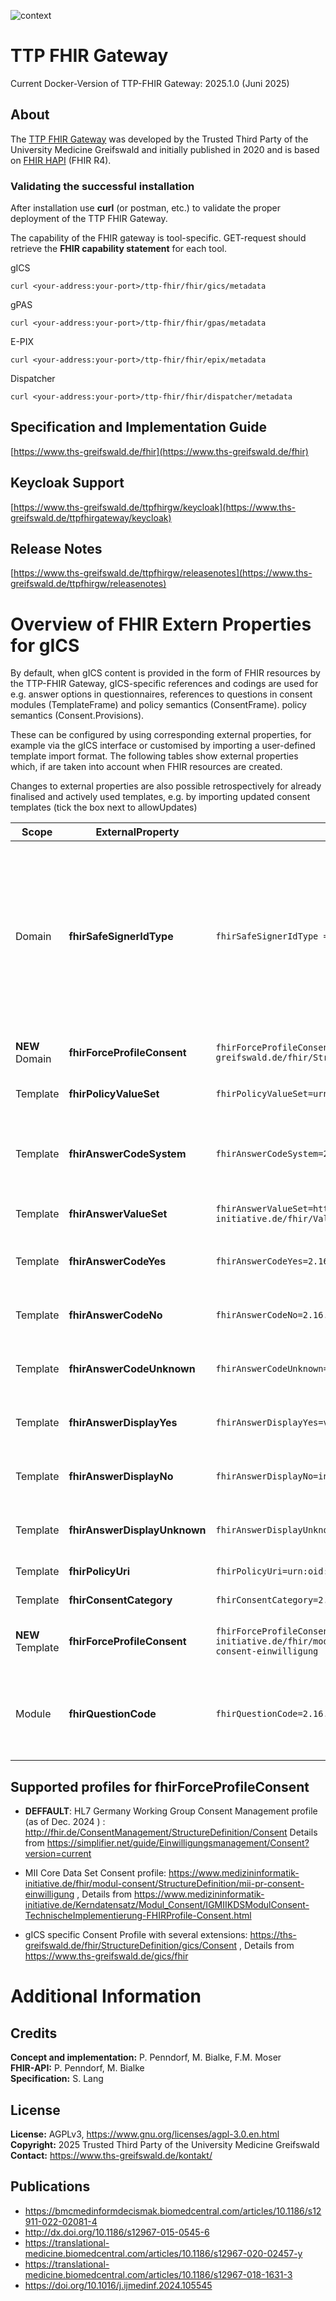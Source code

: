 ![context](https://www.ths-greifswald.de/wp-content/uploads/2019/01/Design-Logo-THS-deutsch-271.png)
# TTP FHIR Gateway
Current Docker-Version of TTP-FHIR Gateway: 2025.1.0 (Juni 2025)

## About
The [TTP FHIR Gateway](https://simplifier.net/guide/ttp-fhir-gateway-ig/Kontext) was developed by the Trusted Third Party of the University Medicine Greifswald  and initially published in 2020 and is based on [FHIR HAPI](https://hapifhir.io/hapi-fhir/docs/server_plain/rest_operations.html) (FHIR R4). 

### Validating the successful installation
After installation use **curl** (or postman, etc.) to validate the proper deployment of the TTP FHIR Gateway.

The capability of the FHIR gateway is tool-specific. GET-request should retrieve the **FHIR capability statement** for each tool.    

gICS
```
curl <your-address:your-port>/ttp-fhir/fhir/gics/metadata
```
gPAS
```
curl <your-address:your-port>/ttp-fhir/fhir/gpas/metadata
```
E-PIX
```
curl <your-address:your-port>/ttp-fhir/fhir/epix/metadata
```
Dispatcher
```
curl <your-address:your-port>/ttp-fhir/fhir/dispatcher/metadata
```

## Specification and Implementation Guide

[https://www.ths-greifswald.de/fhir](https://www.ths-greifswald.de/fhir)

## Keycloak Support

[https://www.ths-greifswald.de/ttpfhirgw/keycloak](https://www.ths-greifswald.de/ttpfhirgateway/keycloak)
             
## Release Notes

[https://www.ths-greifswald.de/ttpfhirgw/releasenotes](https://www.ths-greifswald.de/ttpfhirgw/releasenotes)

# Overview of FHIR Extern Properties for gICS

By default, when gICS content is provided in the form of FHIR resources by the TTP-FHIR Gateway, gICS-specific references and codings are used for e.g. answer options in
questionnaires, references to questions in consent modules (TemplateFrame) and policy semantics (ConsentFrame).
policy semantics (Consent.Provisions).

These can be configured by using corresponding external properties, for example via the gICS interface or customised by importing a user-defined template import format. The following tables show external properties which, if
are taken into account when FHIR resources are created.

Changes to external properties are also possible retrospectively for already finalised and
actively used templates, e.g. by importing updated consent templates (tick the box next to
allowUpdates)

| Scope    | ExternalProperty             | Example                            | Description                                                                                                                                                                                                                                                                                                                                                                                                                                                                                                                                                                                  |
----------|------------------------------|------------------------------------|----------------------------------------------------------------------------------------------------------------------------------------------------------------------------------------------------------------------------------------------------------------------------------------------------------------------------------------------------------------------------------------------------------------------------------------------------------------------------------------------------------------------------------------------------------------------------------------------|
| Domain | **fhirSafeSignerIdType** | `fhirSafeSignerIdType = Pseudonym` | In gICS, the signing participant is represented by 1-n participant IDs. The number and type of participant IDs are determined by the domain configuration. If more than one SignerIdType is configured within a consent domain (e.g. pseudonym, case numbers, patient ID), the first SignerIdType is used by default in FHIR Consent exports as the person identifier based on the FHIR Consent Patient17 in FHIR Consent. this can be adjusted if necessary by defining an external property fhirSafeSignerIdType for the respective domain. |
| **NEW** Domain |**fhirForceProfileConsent**|`fhirForceProfileConsent=https://ths-greifswald.de/fhir/StructureDefinition/gics/Consent`|Force default export of consent resources **within the whole domain** in gICS-specific Profile|
| Template | **fhirPolicyValueSet** |`fhirPolicyValueSet=urn:oid:2.16.840.1.113883.3.1937.777.24.5.3`| Default value set to be used for `Consent.Provision.Coding`. Affects all policies assigned to the template.                                                                                                                                                                                                                                                                                                                                                                                                                                                                  |
| Template | **fhirAnswerCodeSystem** |`fhirAnswerCodeSystem=2.16.840.1.113883.3.1937.777.24.5.2`| Individualisation of answers and answer options for FHIR Questionnaire and FHIR. Use with Questionnaire.Item.Item.AnswerValueset QuestionnaireResponse through selected external properties.                                                                                                                                                                                                                                                                                                                                                                                    |
| Template | **fhirAnswerValueSet**|`fhirAnswerValueSet=https://www.medizininformatik-initiative.de/fhir/ValueSet/MiiConsentAnswerValueSet`| Individualisation of answers and answer options for FHIR Questionnaire. Use with Questionnaire.Item.Item.AnswerValueset |
| Template | **fhirAnswerCodeYes** |`fhirAnswerCodeYes=2.16.840.1.113883.3.1937.777.24.5.2.1`| Individualisation of answers and answer options for FHIR Questionnaire. Use with Questionnaire.Item.Item.Initial and QuestionnaireResponse.Item.Anwer                                                                                                                                                                                                                                                                                                                                                                                                                            
| Template | **fhirAnswerCodeNo** |`fhirAnswerCodeNo=2.16.840.1.113883.3.1937.777.24.5.2.2`| Individualisation of answers and answer options for FHIR Questionnaire. Use with Questionnaire.Item.Item.Initial and QuestionnaireResponse.Item.Anwer |
| Template | **fhirAnswerCodeUnknown** |`fhirAnswerCodeUnknown=2.16.840.1.113883.3.1937.777.24.5.2.3`| Individualisation of answers and answer options for FHIR Questionnaire. Use with Questionnaire.Item.Item.Initial and QuestionnaireResponse.Item.Anwer.
| Template | **fhirAnswerDisplayYes** |`fhirAnswerDisplayYes=valid`| Individualisation of answers and answer options for FHIR Questionnaire. Use with Questionnaire.Item.Item.Initial and QuestionnaireResponse.Item.Anwer |
| Template | **fhirAnswerDisplayNo** |`fhirAnswerDisplayNo=invalid`| Individualisation of answers and answer options for FHIR Questionnaire. Use with Questionnaire.Item.Item.Initial and QuestionnaireResponse.Item.Anwer |
| Template | **fhirAnswerDisplayUnknown** |`fhirAnswerDisplayUnknown=unknown`| Individualisation of answers and answer options for FHIR Questionnaire. Use with Questionnaire.Item.Item.Initial and QuestionnaireResponse.Item.Anwer |
| Template | **fhirPolicyUri** |`fhirPolicyUri=urn:oid:2.16.840.1.113883.3.1937.777.24.2.1790`| Consent.policy.uri to uniquely identify the version of the MII Broad Consent |
| Template | **fhirConsentCategory** |`fhirConsentCategory=2.16.840.1.113883.3.1937.777.24.2.184`| Consent.category.coding to uniquely identify the MII Broad Consent |
| **NEW** Template |**fhirForceProfileConsent**|`fhirForceProfileConsent=https://www.medizininformatik-initiative.de/fhir/modul-consent/StructureDefinition/mii-pr-consent-einwilligung`|Force default export of consent resources **based on the specific template** in MII KDS Consent-specific Profile|
| Module | **fhirQuestionCode** |`fhirQuestionCode=2.16.840.1.113883.3.1937.777.24.2.1594`| Individualisation of FHIR Questionnaire.Item.linkId through selected external properties. Consideration for FHIR Element TemplateFrame (Questionnaire.Item.Code and linkId) and QuestionnaireComposed.Item.Code |

## Supported profiles for **fhirForceProfileConsent** 

- **DEFFAULT**: HL7 Germany Working Group Consent Management profile (as of Dec. 2024 ) : http://fhir.de/ConsentManagement/StructureDefinition/Consent 
    Details from  https://simplifier.net/guide/Einwilligungsmanagement/Consent?version=current

- MII Core Data Set Consent profile: https://www.medizininformatik-initiative.de/fhir/modul-consent/StructureDefinition/mii-pr-consent-einwilligung ,
 Details from https://www.medizininformatik-initiative.de/Kerndatensatz/Modul_Consent/IGMIIKDSModulConsent-TechnischeImplementierung-FHIRProfile-Consent.html

- gICS specific Consent Profile with several extensions: https://ths-greifswald.de/fhir/StructureDefinition/gics/Consent , 
Details from https://www.ths-greifswald.de/gics/fhir



# Additional Information #
## Credits ##
**Concept and implementation:** P. Penndorf, M. Bialke, F.M. Moser <br/>
**FHIR-API:** P. Penndorf, M. Bialke <br/>
**Specification:** S. Lang

## License ##
**License:** AGPLv3, https://www.gnu.org/licenses/agpl-3.0.en.html <br/>
**Copyright:** 2025 Trusted Third Party of the University Medicine Greifswald <br/>
**Contact:** https://www.ths-greifswald.de/kontakt/

## Publications ##
- https://bmcmedinformdecismak.biomedcentral.com/articles/10.1186/s12911-022-02081-4
- http://dx.doi.org/10.1186/s12967-015-0545-6
- https://translational-medicine.biomedcentral.com/articles/10.1186/s12967-020-02457-y
- https://translational-medicine.biomedcentral.com/articles/10.1186/s12967-018-1631-3
- https://doi.org/10.1016/j.ijmedinf.2024.105545